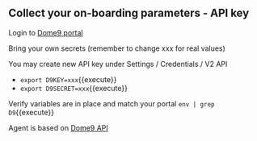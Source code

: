 

## Collect your on-boarding parameters - API key

Login to [Dome9 portal](https://secure.dome9.com/v2/login)


Bring your own secrets (remember to change xxx for real values)

You may create new API key under Settings / Credentials / V2 API

* `export D9KEY=xxx`{{execute}}
* `export D9SECRET=xxx`{{execute}}

Verify variables are in place and match your portal
`env | grep D9`{{execute}}

Agent is based on  [Dome9 API](https://api-v2-docs.dome9.com/)
